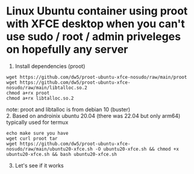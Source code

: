 # Linux Ubuntu container using proot with XFCE desktop when you can't use sudo / root / admin priveleges on hopefully any server

1. Install dependencies (proot)
```
wget https://github.com/dw5/proot-ubuntu-xfce-nosudo/raw/main/proot
wget https://github.com/dw5/proot-ubuntu-xfce-nosudo/raw/main/libtalloc.so.2
chmod a+rx proot
chmod a+rx libtalloc.so.2
```
note: proot and libtalloc is from debian 10 (buster)  
2. Based on androinix ubuntu 20.04 (there was 22.04 but only arm64) typically used for termux
```
echo make sure you have
wget curl proot tar
wget https://github.com/dw5/proot-ubuntu-xfce-nosudo/raw/main/ubuntu20-xfce.sh -O ubuntu20-xfce.sh && chmod +x ubuntu20-xfce.sh && bash ubuntu20-xfce.sh 
```
3. Let's see if it works
